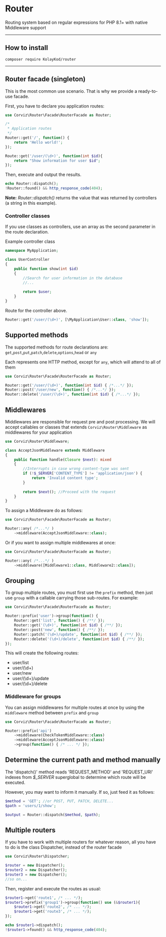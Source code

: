 # Router

Routing system based on regular expressions for PHP 8.1+ with native Middleware support

---

## How to install

```
composer require KolayKod/router
```
---

## Router facade (singleton)

This is the most common use scenario. That is why we provide a ready-to-use facade.

First, you have to declare you application routes:

```php
use Corviz\Router\Facade\RouterFacade as Router;

/*
 * Application routes
 */
Router::get('/', function() {
    return 'Hello world!';
});

Route::get('/user/(\d+)', function(int $id){
    return "Show information for user $id";
});
```

Then, execute and output the results.

```php
echo Router::dispatch();
!Router::found() && http_response_code(404);
```
**Note:** _Router::dispatch()_ returns the value that was returned by controllers (a string in this example). 

### Controller classes

If you use classes as controllers, use an array as the second parameter in the route declaration.

Example controller class
```php
namespace MyApplication;

class UserController 
{
    public function show(int $id)
    {
        //Search for user information in the database
        //...
        
        return $user;
    }
}
```

Route for the controller above.
```php
Router::get('/user/(\d+)', [\MyApplication\User::class, 'show']);
```

## Supported methods

The supported methods for route declarations are: `get`,`post`,`put`,`patch`,`delete`,`options`,`head` or `any`

Each represents one HTTP method, except for `any`, which will attend to all of them

```php
use Corviz\Router\Facade\RouterFacade as Router;

Router::get('/user/(\d+)', function(int $id) { /*...*/ });
Router::post('/user/new', function() { /*...*/ });
Router::delete('/user/(\d+)', function(int $id) { /*...*/ });
```

## Middlewares

Middlewares are responsible for request pre and post processing.
We will accept callables or classes that extends `Corviz\Router\Middleware` as middlewares for your application

```php
use Corviz\Router\Middleware;

class AcceptJsonMiddleware extends Middleware
{
    public function handle(Closure $next): mixed
    {
        //Interrupts in case wrong content-type was sent
        if (!$_SERVER['CONTENT_TYPE'] != 'application/json') {
            return 'Invalid content type';
        }
        
        return $next(); //Proceed with the request
    }
}
```

To assign a Middleware do as follows:

```php
use Corviz\Router\Facade\RouterFacade as Router;

Router::any( /*...*/ )
    ->middleware(AcceptJsonMiddleware::class);
```

Or if you want to assign multiple middlewares at once:

```php
use Corviz\Router\Facade\RouterFacade as Router;

Router::any( /*...*/ )
    ->middleware([Middleware1::class, Middleware2::class]);
```

## Grouping

To group multiple routes, you must first use the `prefix` method, then just use `group` with a callable
carrying those sub-routes. For example:

```php
use Corviz\Router\Facade\RouterFacade as Router;

Router::prefix('user')->group(function() {
    Router::get('list', function() { /**/ });    
    Router::get('(\d+)', function(int $id) { /**/ });    
    Router::post('new', function() { /**/ });    
    Router::patch('(\d+)/update', function(int $id) { /**/ });    
    Router::delete('(\d+)/delete', function(int $id) { /**/ });    
});
```

This will create the following routes:

* user/list
* user/(\d+)
* user/new
* user/(\d+)/update
* user/(\d+)/delete

### Middleware for groups

You can assign middlewares for multiple routes at once by using the `middleware` method between `prefix` and `group`

```php
use Corviz\Router\Facade\RouterFacade as Router;

Router::prefix('api')
    ->middleware(CheckTokenMiddleware::class)
    ->middleware(AcceptJsonMiddleware::class)
    ->group(function() { /* ... */ });
```

## Determine the current path and method manually

The 'dispatch()' method reads 'REQUEST_METHOD' and 'REQUEST_URI' indexes from *$_SERVER* superglobal to determine which 
route will be executed. 

However, you may want to inform it manually. If so, just feed it as follows:

```php
$method = 'GET'; //or POST, PUT, PATCH, DELETE...
$path = 'users/1/show';

$output = Router::dispatch($method, $path);
```

## Multiple routers

If you have to work with multiple routers for whatever reason, all you have to do is the class Dispatcher,
instead of the router facade

```php
use Corviz\Router\Dispatcher;

$router = new Dispatcher();
$router2 = new Dispatcher();
$router3 = new Dispatcher();
//so on...
```

Then, register and execute the routes as usual:

```php
$router1->get('route1', /* ... */);
$router1->prefix('group1')->group(function() use (&$router1){
    $router1->get('route2', /* ... */);
    $router1->get('route3', /* ... */);
});

echo $router1->dispatch();
!$router1->found() && http_response_code(404);
```
